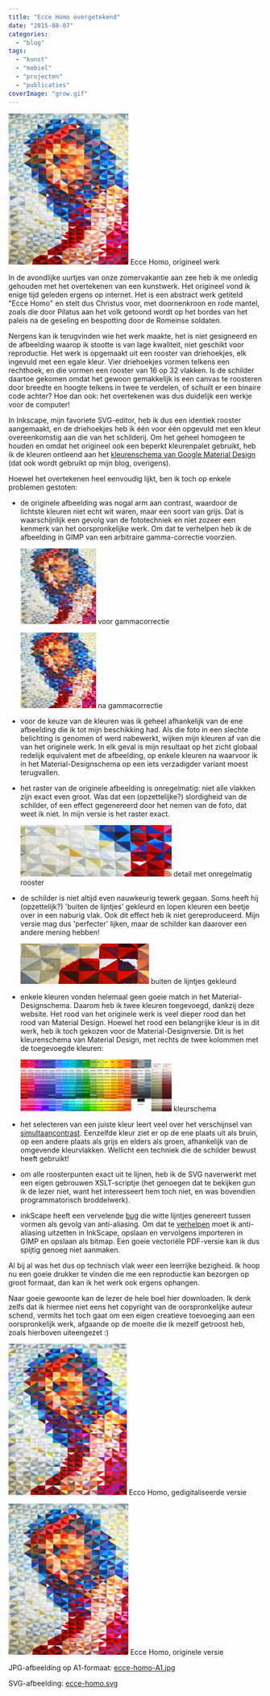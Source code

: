 ```yaml
---
title: "Ecce Homo overgetekend"
date: "2015-08-07"
categories: 
  - "blog"
tags: 
  - "kunst"
  - "mobiel"
  - "projecten"
  - "publicaties"
coverImage: "grow.gif"
---
```


[![Ecce Homo, origineel werk](images/ecce-homo-238x300.jpg)](images/ecce-homo.jpg) Ecce Homo, origineel werk

In de avondlijke uurtjes van onze zomervakantie aan zee heb ik me onledig gehouden met het overtekenen van een kunstwerk. Het origineel vond ik enige tijd geleden ergens op internet. Het is een abstract werk getiteld "Ecce Homo" en stelt dus Christus voor, met doornenkroon en rode mantel, zoals die door Pilatus aan het volk getoond wordt op het bordes van het paleis na de geseling en bespotting door de Romeinse soldaten.

Nergens kan ik terugvinden wie het werk maakte, het is niet gesigneerd en de afbeelding waarop ik stootte is van lage kwaliteit, niet geschikt voor reproductie. Het werk is opgemaakt uit een rooster van driehoekjes, elk ingevuld met een egale kleur. Vier driehoekjes vormen telkens een rechthoek, en die vormen een rooster van 16 op 32 vlakken. Is de schilder daartoe gekomen omdat het gewoon gemakkelijk is een canvas te roosteren door breedte en hoogte telkens in twee te verdelen, of schuilt er een binaire code achter? Hoe dan ook: het overtekenen was dus duidelijk een werkje voor de computer!

In Inkscape, mijn favoriete SVG-editor, heb ik dus een identiek rooster aangemaakt, en de driehoekjes heb ik één voor één opgevuld met een kleur overeenkomstig aan die van het schilderij. Om het geheel homogeen te houden en omdat het origineel ook een beperkt kleurenpalet gebruikt, heb ik de kleuren ontleend aan het [kleurenschema van Google Material Design](http://www.google.com/design/spec/style/color.html# "Google Material Design") (dat ook wordt gebruikt op mijn blog, overigens).

Hoewel het overtekenen heel eenvoudig lijkt, ben ik toch op enkele problemen gestoten:

- de originele afbeelding was nogal arm aan contrast, waardoor de lichtste kleuren niet echt wit waren, maar een soort van grijs. Dat is waarschijnlijk een gevolg van de fototechniek en niet zozeer een kenmerk van het oorspronkelijke werk. Om dat te verhelpen heb ik de afbeelding in GIMP van een arbitraire gamma-correctie voorzien.
    
    [![voor gammacorrectie](images/ecce-homo-origineel-voor-gammacorrectie-150x150.jpg)](images/ecce-homo-origineel-voor-gammacorrectie.jpg) voor gammacorrectie
    
    [![na gammacorrectie](images/ecce-homo-150x150.jpg)](images/ecce-homo.jpg) na gammacorrectie
- voor de keuze van de kleuren was ik geheel afhankelijk van de ene afbeelding die ik tot mijn beschikking had. Als die foto in een slechte belichting is genomen of werd nabewerkt, wijken mijn kleuren af van die van het originele werk. In elk geval is mijn resultaat op het zicht globaal redelijk equivalent met de afbeelding, op enkele kleuren na waarvoor ik in het Material-Designschema op een iets verzadigder variant moest terugvallen.
- het raster van de originele afbeelding is onregelmatig: niet alle vlakken zijn exact even groot. Was dat een (opzettelijke?) slordigheid van de schilder, of een effect gegenereerd door het nemen van de foto, dat weet ik niet. In mijn versie is het raster exact.
    
    ![detail met onregelmatig rooster](images/ecce-homo-golving-300x102.jpg) detail met onregelmatig rooster
- de schilder is niet altijd even nauwkeurig tewerk gegaan. Soms heeft hij (opzettelijk?) 'buiten de lijntjes' gekleurd en lopen kleuren een beetje over in een naburig vlak. Ook dit effect heb ik niet gereproduceerd. Mijn versie mag dus 'perfecter' lijken, maar de schilder kan daarover een andere mening hebben!
    
    ![buiten de lijntjes gekleurd](images/ecce-homo-buiten-de-lijntjes.jpg) buiten de lijntjes gekleurd
- enkele kleuren vonden helemaal geen goeie match in het Material-Designschema. Daarom heb ik twee kleuren toegevoegd, dankzij deze website. Het rood van het originele werk is veel dieper rood dan het rood van Material Design. Hoewel het rood een belangrijke kleur is in dit werk, heb ik toch gekozen voor de Material-Designversie. Dit is het kleurenschema van Material Design, met rechts de twee kolommen met de toegevoegde kleuren:
    
    ![kleurschema](images/kleuren-300x103.png) kleurschema
- het selecteren van een juiste kleur leert veel over het verschijnsel van [simultaancontrast](https://nl.wikipedia.org/wiki/Kleurcontrast#Simultaancontrast). Eenzelfde kleur ziet er op de ene plaats uit als bruin, op een andere plaats als grijs en elders als groen, afhankelijk van de omgevende kleurvlakken. Wellicht een techniek die de schilder bewust heeft gebruikt!
- om alle roosterpunten exact uit te lijnen, heb ik de SVG naverwerkt met een eigen gebrouwen XSLT-scriptje (het genoegen dat te bekijken gun ik de lezer niet, want het interesseert hem toch niet, en was bovendien programmatorisch broddelwerk).
- inkScape heeft een vervelende [bug](https://bugs.launchpad.net/inkscape/+bug/180612) die witte lijntjes genereert tussen vormen als gevolg van anti-aliasing. Om dat te [verhelpen](http://graphicdesign.stackexchange.com/a/50850) moet ik anti-aliasing uitzetten in InkScape, opslaan en vervolgens importeren in GIMP en opslaan als bitmap. Een goeie vectoriële PDF-versie kan ik dus spijtig genoeg niet aanmaken.

Al bij al was het dus op technisch vlak weer een leerrijke bezigheid. Ik hoop nu een goeie drukker te vinden die me een reproductie kan bezorgen op groot formaat, dan kan ik het werk ook ergens ophangen.

Naar goeie gewoonte kan de lezer de hele boel hier downloaden. Ik denk zelfs dat ik hiermee niet eens het copyright van de oorspronkelijke auteur schend, vermits het toch gaat om een eigen creatieve toevoeging aan een oorspronkelijk werk, afgaande op de moeite die ik mezelf getroost heb, zoals hierboven uiteengezet :)

![Ecco Homo, gedigitaliseerde versie](images/ecce-homo-by-xslt-antialiasing-disabled-and-cropped-235x300.jpg) Ecco Homo, gedigitaliseerde versie

![Ecce Homo, originele versie](images/ecce-homo-238x300.jpg) Ecce Homo, originele versie

JPG-afbeelding op A1-formaat: [ecce-homo-A1.jpg](iamges/ecce-homo-A1.jpg)

SVG-afbeelding: [ecce-homo.svg](ecce-homo-A1.svg)

